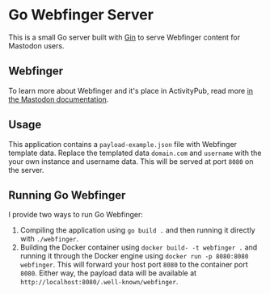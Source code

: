 # Go Webfinger Server
This is a small Go server built with [Gin](https://github.com/gin-gonic/gins) to serve Webfinger content for Mastodon users. 

## Webfinger
To learn more about Webfinger and it's place in ActivityPub, read more [in the Mastodon documentation](https://docs.joinmastodon.org/spec/webfinger/). 

## Usage
This application contains a `payload-example.json` file with Webfinger template data. Replace the templated data `domain.com` and `username` with the your own instance and username data. This will be served at port `8080` on the server. 

## Running Go Webfinger
I provide two ways to run Go Webfinger: 
1. Compiling the application using `go build .` and then running it directly with `./webfinger`. 
2. Building the Docker container using `docker build- -t webfinger .` and running it through the Docker engine using `docker run -p 8080:8080 webfinger`. This will forward your host port `8080` to the container port `8080`. 
Either way, the payload data will be available at `http://localhost:8080/.well-known/webfinger`. 